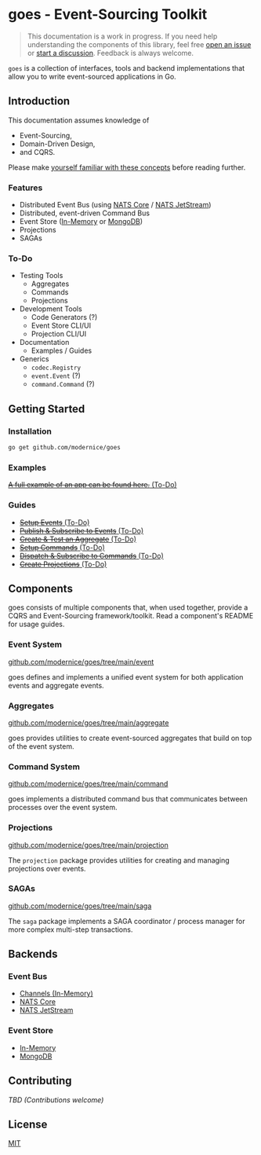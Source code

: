 # goes - Event-Sourcing Toolkit

> This documentation is a work in progress. If you need help understanding the
components of this library, feel free [open an issue](
http://github.com/modernice/goes/issues) or [start a discussion](
http://github.com/modernice/goes/discussions). Feedback is always welcome.

`goes` is a collection of interfaces, tools and backend implementations that
allow you to write event-sourced applications in Go.

## Introduction

This documentation assumes knowledge of

- Event-Sourcing,
- Domain-Driven Design,
- and CQRS.

Please make [yourself familiar with these concepts](
https://github.com/heynickc/awesome-ddd) before reading further.

### Features

- Distributed Event Bus (using [NATS Core](http://nats.io) / [NATS JetStream](
  https://docs.nats.io/nats-concepts/jetstream))
- Distributed, event-driven Command Bus
- Event Store ([In-Memory](http://github.com/modernice/goes/tree/main/event/eventstore) or
  [MongoDB](http://github.com/modernice/goes/tree/main/backend/mongo))
- Projections
- SAGAs

### To-Do

- Testing Tools
  - Aggregates
  - Commands
  - Projections
- Development Tools
  - Code Generators (?)
  - Event Store CLI/UI
  - Projection CLI/UI
- Documentation
  - Examples / Guides
- Generics
  - `codec.Registry`
  - `event.Event` (?)
  - `command.Command` (?)

## Getting Started

### Installation

```sh
go get github.com/modernice/goes
```

### Examples

[~~A full example of an app can be found here.~~ (To-Do)](
http://github.com/modernice/goes/tree/main/examples)

### Guides

- [~~Setup Events~~ (To-Do)](http://github.com/modernice/goes/tree/main/examples/setupevents)
- [~~Publish & Subscribe to Events~~ (To-Do)](http://github.com/modernice/goes/tree/main/examples/pubsubevent)
- [~~Create & Test an Aggregate~~ (To-Do)](http://github.com/modernice/goes/tree/main/examples/aggregate)
- [~~Setup Commands~~ (To-Do)](http://github.com/modernice/goes/tree/main/examples/setupcommands)
- [~~Dispatch & Subscribe to Commands~~ (To-Do)](http://github.com/modernice/goes/tree/main/examples/pubsubcommand)
- [~~Create Projections~~ (To-Do)](http://github.com/modernice/goes/tree/main/examples/projections)

## Components

goes consists of multiple components that, when used together, provide a CQRS
and Event-Sourcing framework/toolkit. Read a component's README for usage guides.

### Event System

[github.com/modernice/goes/tree/main/event](http://github.com/modernice/goes/tree/main/event)

goes defines and implements a unified event system for both application events
and aggregate events.

### Aggregates

[github.com/modernice/goes/tree/main/aggregate](http://github.com/modernice/goes/tree/main/aggregate)

goes provides utilities to create event-sourced aggregates that build on top of
the event system.

### Command System

[github.com/modernice/goes/tree/main/command](http://github.com/modernice/goes/tree/main/command)

goes implements a distributed command bus that communicates between processes
over the event system.

### Projections

[github.com/modernice/goes/tree/main/projection](http://github.com/modernice/goes/tree/main/projection)

The `projection` package provides utilities for creating and managing
projections over events.

### SAGAs

[github.com/modernice/goes/tree/main/saga](http://github.com/modernice/goes/tree/main/saga)

The `saga` package implements a SAGA coordinator / process manager for more
complex multi-step transactions.

## Backends

### Event Bus

- [Channels (In-Memory)](http://github.com/modernice/goes/tree/main/event/eventbus/chabus.go)
- [NATS Core](http://github.com/modernice/goes/tree/main/backend/nats)
- [NATS JetStream](http://github.com/modernice/goes/tree/main/backend/nats)

### Event Store

- [In-Memory](http://github.com/modernice/goes/tree/main/event/eventstore/memstore.go)
- [MongoDB](http://github.com/modernice/goes/tree/main/backend/mongo)

## Contributing

_TBD (Contributions welcome)_

## License

[MIT](./LICENSE)
